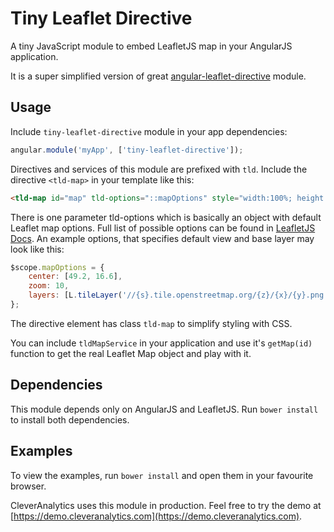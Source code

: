 # Tiny Leaflet Directive

A tiny JavaScript module to embed LeafletJS map in your AngularJS application.

It is a super simplified version of great [angular-leaflet-directive](https://github.com/tombatossals/angular-leaflet-directive)
module.

## Usage

Include `tiny-leaflet-directive` module in your app dependencies:

```javascript
angular.module('myApp', ['tiny-leaflet-directive']);
```

Directives and services of this module are prefixed with `tld`.
Include the directive `<tld-map>` in your template like this:

```html
<tld-map id="map" tld-options="::mapOptions" style="width:100%; height:480px;"></tld-map>
```

There is one parameter tld-options which is basically an object with default
Leaflet map options. Full list of possible options can be found in [LeafletJS Docs](http://leafletjs.com/reference.html#map-options).
An example options, that specifies default view and base layer may look like this:

```javascript
$scope.mapOptions = {
    center: [49.2, 16.6],
    zoom: 10,
    layers: [L.tileLayer('//{s}.tile.openstreetmap.org/{z}/{x}/{y}.png', {})]
};
```

The directive element has class `tld-map` to simplify styling with CSS.

You can include `tldMapService` in your application and use it's `getMap(id)` function
to get the real Leaflet Map object and play with it.

## Dependencies

This module depends only on AngularJS and LeafletJS. Run `bower install` to install
both dependencies.

## Examples

To view the examples, run `bower install` and open them in your favourite browser.

CleverAnalytics uses this module in production. Feel free to try the demo at [https://demo.cleveranalytics.com](https://demo.cleveranalytics.com).
